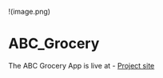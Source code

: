 !(image.png)

# ABC_Grocery

The ABC Grocery App is live at - [Project site](https://ritesh-abc-grocery.herokuapp.com)
